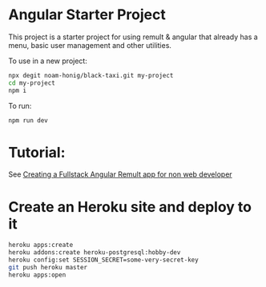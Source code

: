 # Angular Starter Project

This project is a starter project for using remult & angular that already has a menu, basic user management and other utilities.

To use in a new project:
```sh
npx degit noam-honig/black-taxi.git my-project
cd my-project
npm i
```

To run:
```sh
npm run dev
```

# Tutorial:
See [Creating a Fullstack Angular Remult app for non web developer](https://github.com/noam-honig/black-taxi/wiki/Creating-a-Fullstack-Angular-Remult-app-for-non-web-developer)


# Create an Heroku site and deploy to it
```sh
heroku apps:create 
heroku addons:create heroku-postgresql:hobby-dev
heroku config:set SESSION_SECRET=some-very-secret-key
git push heroku master 
heroku apps:open
```